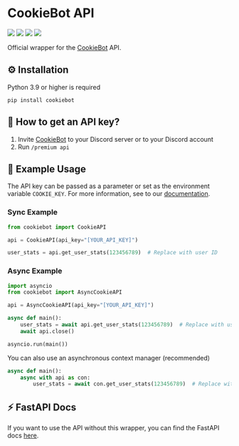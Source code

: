 # CookieBot API
[![](https://img.shields.io/pypi/v/cookiebot.svg?style=for-the-badge&logo=pypi&color=yellow&logoColor=white)](https://pypi.org/project/cookiebot/)
[![](https://img.shields.io/pypi/l/cookiebot?style=for-the-badge&color=5865F2)](https://github.com/tibue99/cookie-api/blob/main/LICENSE)
[![](https://img.shields.io/readthedocs/cookiebot?style=for-the-badge)](https://cookiebot.readthedocs.io/)
[![](https://img.shields.io/badge/CookieBot-Website-orange?style=for-the-badge)](https://cookie-bot.xyz/)

Official wrapper for the [CookieBot](https://cookie-bot.xyz) API.

## ⚙️ Installation
Python 3.9 or higher is required
```
pip install cookiebot
```

## 🔑 How to get an API key?
1. Invite [CookieBot](https://cookie-bot.xyz) to your Discord server or to your Discord account
2. Run `/premium api`

## 🚀 Example Usage
The API key can be passed as a parameter or set as the environment variable `COOKIE_KEY`.
For more information, see to our [documentation](https://cookiebot.readthedocs.io/).

### Sync Example
```python
from cookiebot import CookieAPI

api = CookieAPI(api_key="[YOUR_API_KEY]")

user_stats = api.get_user_stats(123456789)  # Replace with user ID
```
### Async Example
```python
import asyncio
from cookiebot import AsyncCookieAPI

api = AsyncCookieAPI(api_key="[YOUR_API_KEY]")

async def main():
    user_stats = await api.get_user_stats(123456789)  # Replace with user ID
    await api.close()

asyncio.run(main())
```
You can also use an asynchronous context manager (recommended)
```python
async def main():
    async with api as con:
        user_stats = await con.get_user_stats(123456789)  # Replace with user ID
```

## ⚡ FastAPI Docs
If you want to use the API without this wrapper, you can find the FastAPI docs [here](https://api.cookie-bot.xyz/docs).
